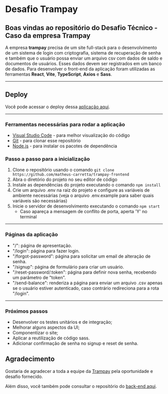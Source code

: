 # Desafio Trampay

## Boas vindas ao repositório do Desafio Técnico - Caso da empresa Trampay

A empresa **trampay** precisa de um site full-stack para o desenvolvimento de um sistema de login com criptografia, sistema de recuperação de senha e também que o usuário possa enviar um arquivo csv com dados de saldo e documentos de usuários. Esses dados devem ser registrados em um banco de dados. Para desenvolver o front-end da aplicação foram utilizadas as ferramentas **React**, **Vite**, **TypeScript**, **Axios** e **Sass**.

---

## Deploy
Você pode acessar o deploy dessa [aplicação aqui](https://trampay-frontend.onrender.com/).

----

### Ferramentas necessárias para rodar a aplicação

- [Visual Studio Code](https://code.visualstudio.com/download) - para melhor visualização do código
- [Git](https://git-scm.com/downloads) - para clonar esse repositório
- [Node.js](https://nodejs.org/en/download/) - para instalar os pacotes de dependência


### Passo a passo para a inicialização

1. Clone o repositório usando o comando ` git clone https://github.com/matheus-carretta/trampay-frontend `
2. Abra o diretório do projeto no seu editor de código
3. Instale as dependências do projeto executando o comando `npm install`
4. Crie um arquivo .env na raiz do projeto e configure as variáveis de ambiente necessárias (veja o arquivo .env.example para saber quais variáveis são necessárias)
5. Inicie o servidor de desenvolvimento executando o comando `npm start`
   - Caso apareça a mensagem de conflito de porta, aperta 'Y' no terminal


---
### Páginas da aplicação
- "/": página de apresentação.
- "/login": página para fazer login.
- "/forgot-password": página para solicitar um email de alteração de senha.
- "/signup": página de formulário para criar um usuário.
- "/reset-password/:token": página para definir nova senha, recebendo um parâmetro de "token".
- "/send-balance": renderiza a página para enviar um arquivo .csv apenas se o usuário estiver autenticado, caso contrário redireciona para a rota "/login".
---
### Próximos passos

- Desenvolver os testes unitários e de integração;
- Melhorar alguns aspectos da UI;
- Componentizar o site;
- Aplicar a reutilização de código sass.
- Adicionar confirmação de senha no signup e reset de senha.

## Agradecimento
Gostaria de agradecer a toda a equipe da [Trampay](https://trampay.com/) pela oportunidade e desafio fornecido.

Além disso, você também pode consultar o repositório do [back-end aqui](https://github.com/matheus-carretta/trampay-backend).